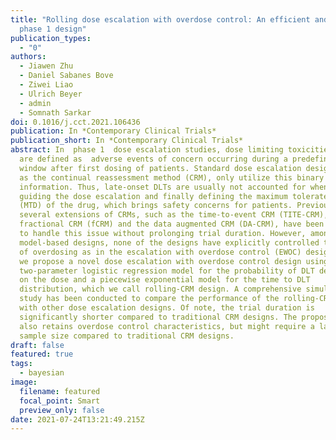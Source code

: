 ```yaml
---
title: "Rolling dose escalation with overdose control: An efficient and safe
  phase 1 design"
publication_types:
  - "0"
authors:
  - Jiawen Zhu
  - Daniel Sabanes Bove
  - Ziwei Liao
  - Ulrich Beyer
  - admin
  - Somnath Sarkar
doi: 0.1016/j.cct.2021.106436
publication: In *Contemporary Clinical Trials*
publication_short: In *Contemporary Clinical Trials*
abstract: In  phase 1  dose escalation studies, dose limiting toxicities (DLTs)
  are defined as  adverse events of concern occurring during a predefined time
  window after first dosing of patients. Standard dose escalation designs, such
  as the continual reassessment method (CRM), only utilize this binary DLT
  information. Thus, late-onset DLTs are usually not accounted for when CRM
  guiding the dose escalation and finally defining the maximum tolerated dose
  (MTD) of the drug, which brings safety concerns for patients. Previously,
  several extensions of CRMs, such as the time-to-event CRM (TITE-CRM),
  fractional CRM (fCRM) and the data augmented CRM (DA-CRM), have been proposed
  to handle this issue without prolonging trial duration. However, among the
  model-based designs, none of the designs have explicitly controlled the risk
  of overdosing as in the escalation with overdose control (EWOC) design. Here
  we propose a novel dose escalation with overdose control design using a
  two-parameter logistic regression model for the probability of DLT depending
  on the dose and a piecewise exponential model for the time to DLT
  distribution, which we call rolling-CRM design. A comprehensive simulation
  study has been conducted to compare the performance of the rolling-CRM design
  with other dose escalation designs. Of note, the trial duration is
  significantly shorter compared to traditional CRM designs. The proposed design
  also retains overdose control characteristics, but might require a larger
  sample size compared to traditional CRM designs.
draft: false
featured: true
tags:
  - bayesian
image:
  filename: featured
  focal_point: Smart
  preview_only: false
date: 2021-07-24T13:21:49.215Z
---
```

